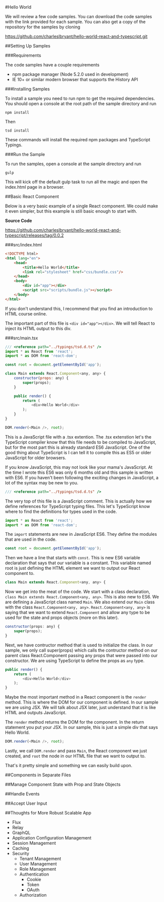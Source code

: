 #Hello World

We will review a few code samples. You can download the code samples with the link provided for each sample. You can also get a copy of the repository for the samples by cloning

https://github.com/charleslbryant/hello-world-react-and-typescript.git

##Setting Up Samples

###Requirements

The code samples have a couple requirements

- npm package manager (Node 5.2.0 used in development)
- IE 10+ or similar modern browser that supports the History API

###Installing Samples

To install a sample you need to run npm to get the required dependencies. You should open a console at the root path of the sample directory and run

`npm install`

Then

`tsd install`

These commands will install the required npm packages and TypeScript Typings.

###Run the Sample

To run the samples, open a console at the sample directory and run

`gulp`

This will kick off the default gulp task to run all the magic and open the index.html page in a browser.

##Basic React Component

Below is a very basic example of a single React component. We could make it even simpler, but this example is still basic enough to start with.

**Source Code** 

https://github.com/charleslbryant/hello-world-react-and-typescript/releases/tag/0.0.2

###src/index.html

```html
<!DOCTYPE html>
<html lang="en">
    <head>
        <title>Hello World</title>
        <link rel="stylesheet" href="css/bundle.css"/>
    </head>
    <body>
        <div id="app"></div>
        <script src="scripts/bundle.js"></script>
    </body>
</html>
```
If you don't understand this, I recommend that you find an introduction to HTML course online.

The important part of this file is `<div id="app"></div>`. We will tell React to inject its HTML output to this div.

###src/main.tsx

```javascript
/// <reference path="../typings/tsd.d.ts" />
import * as React from 'react';
import * as DOM from 'react-dom';

const root = document.getElementById('app');

class Main extends React.Component<any, any> {
	constructor(props: any) {
		super(props);
	}

	public render() {
		return (
			<div>Hello World</div>
		);
	}
}

DOM.render(<Main />, root); 
```

This is a JavaScript file with a .tsx extention. The .tsx extenstion let's the TypeScript compiler know that this file needs to be compiled to JavaScript, but for the most part this is already standard ES6 JavaScript. One of the good thing about TypeScript is I can tell it to compile this as ES5 or older JavaScript for older browsers. 

If you know JavaScript, this may not look like your mama's JavaScript. At the time I wrote this ES6 was only 6 months old and this sample is written with ES6. If you haven't been following the exciting changes in JavaScript, a lot of the syntax may be new to you.

```javascript
/// <reference path="../typings/tsd.d.ts" />
```

The very top of this file is a JavaScript comment. This is actually how we define references for TypeScript typing files. This let's TypeScript know where to find the definitions for types used in the code.

```javascript
import * as React from 'react';
import * as DOM from 'react-dom';
```

The `import` statements are new in JavaScript ES6. They define the modules that are used in the code.

```javascript
const root = document.getElementById('app');
```

Then we have a line that starts with `const`. This is new ES6 variable declaration that says that our variable is a constant. This variable named root is just defining the HTML element we want to output our React component to.

```javascript
class Main extends React.Component<any, any> {
```

Now we get into the meat of the code. We start with a class declaration, `class Main extends React.Component<any, any>`. This is also new to ES6. We are defining a JavaScript class named `Main`. We also extend our `Main` class with the class `React.Component<any, any>`. `React.Component<any, any>` is saying that we want to extend `React.Component` and allow any type to be used for the state and props objects (more on this later).

```javascript
constructor(props: any) {
	super(props);
}
```

Next, we have contructor method that is used to initialize the class. In our sample, we only call super(props) which calls the contructor method on our parent class React.Component passing any props that were passed into our constructor. We are using TypeScript to define the props as `any` type.

```javascript
public render() {
	return (
		<div>Hello World</div>
	);
}
```

Maybe the most important method in a React component is the `render` method. This is where the DOM for our component is defined. In our sample we are using JSX. We will talk about JSX later, just understand that it is like HTML and outputs JavaScript. 

The `render` method returns the DOM for the component. In the return statement you put your JSX. In our sample, this is just a simple div that says Hello World.

```javascript
DOM.render(<Main />, root); 
```

Lastly, we call `DOM.render` and pass `Main`, the React component we just created, and `root` the node in our HTML file that we want to output to.

That's it pretty simple and something we can easily build upon.


##Components in Separate Files

##Manage Component State with Prop and State Objects

##Handle Events

##Accept User Input

##Thoughts for More Robust Scalable App

- Flux
- Relay
- GraphQL
- Application Configuration Management
- Session Management
- Caching
- Security
  - Tenant Management
  - User Management
  - Role Management
  - Authentication
    - Cookie
    - Token
    - OAuth
  - Authorization